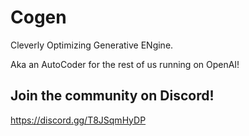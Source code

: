 # Cogen

Cleverly Optimizing Generative ENgine.

Aka an AutoCoder for the rest of us running on OpenAI!

## Join the community on Discord!

https://discord.gg/T8JSqmHyDP

